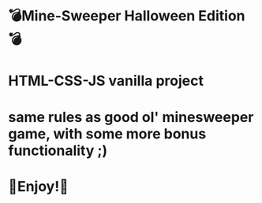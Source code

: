 # 💣Mine-Sweeper Halloween Edition💣

# HTML-CSS-JS vanilla project
# same rules as good ol' minesweeper game, with some more bonus functionality ;)
# 🧨Enjoy!🧨
